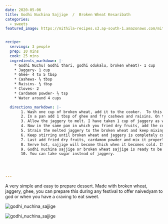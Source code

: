 ```yaml
---
date: 2020-05-06
title: Godhi Nuchina Sajjige  /  Broken Wheat Kesaribath 
categories:
  - sweets 
featured_image: https://mithila-recipes.s3.ap-south-1.amazonaws.com/mithilaas_pics/godhi_nuchina_sajjige/godhi_nuchina_sajjige_small_2.jpg  


recipe:
  servings: 3 people
  prep: 10 mins
  cook: 25 mins
  ingredients_markdown: |-
    * Godhi Nuchu( Godhi thari, godhi odukalu, broken wheat)- 1 cup
    * Jaggery- 1 cup
    * Ghee- 4 to 5 tbsp
    * Cashews- ½ tbsp
    * Raisins- ½ tbsp
    * Cloves- 2
    * Cardamom powder- ½ tsp
    * Water around 4 cups

  directions_markdown: |-
       1. Wash one cup of broken wheat, add it to the cooker.  To this add 3 cups of water, ½ tbsp of ghee and cloves. Let it cook for 3 to 4 whistles and allow the cooker to cool.
       2. In a pan add 1 tbsp of ghee and fry cashews and raisins. On the other side take a small vessel and add 1 cup of jaggery and around ¾ th to 1 cup of water.
       3. Allow the jaggery to melt. I have taken 1 cup of jaggery as we like mild sweet, you can also take 1 ¼ th cup. Just melt the jaggery, we do not need string consistency. We are doing this procedure to remove the impurities from jaggery. If you know that jaggery you are using is pure then no need to do this procedure.
       4. Now in the same pan in which you fried dry fruits, add the cooked broken wheat to the leftover ghee.
       5. Strain the melted jaggery to the broken wheat and keep mixing. Otherwise it will stick to the bottom of the pan. Keep adding ghee in regular intervals.
       6. Keep stirring until broken wheat and jaggery is completely combined. When you touch sajjige, you should not feel the stickiness.
       7. Last add fried dry fruits, cardamom powder and mix it properly.I have added saffron also for more flavour.
       8. Serve hot, sajjige will become thick when it becomes cold. It tastes awesome when it is hot.
       9. Godhi nuchina sajjige or broken wheat sajjige is ready to be served. You can add more ghee if you want, we prefer little less so I have added 4 tbsp.
       10. You can take sugar instead of jaggery.
 



---
```

A very simple and easy to prepare dessert. Made with broken wheat, jaggery, ghee, you can prepare this during any festival to offer naivedyam to god or when you have a craving to eat sweet.


![godhi_nuchina_sajjige](https://mithila-recipes.s3.ap-south-1.amazonaws.com/mithilaas_pics/godhi_nuchina_sajjige/godhi_nuchina_sajjige_small_4.jpg)

![godhi_nuchina_sajjige](https://mithila-recipes.s3.ap-south-1.amazonaws.com/mithilaas_pics/godhi_nuchina_sajjige/godhi_nuchina_sajjige_small_3.jpg)








